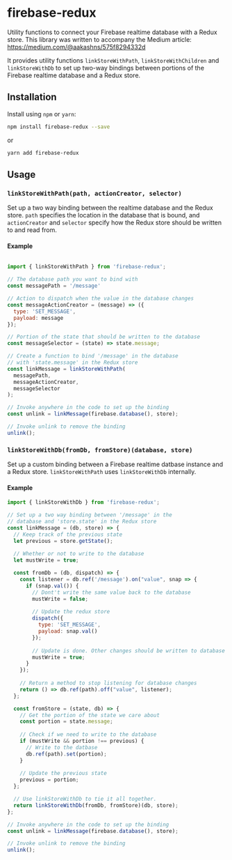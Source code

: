 # firebase-redux
Utility functions to connect your Firebase realtime database with a Redux store. This library was written to accompany the Medium article: https://medium.com/@aakashns/575f8294332d

It provides utility functions `linkStoreWithPath`, `linkStoreWithChildren` and `linkStoreWithDb` to set up two-way bindings between portions of the Firebase realtime database and a Redux store.

## Installation
Install using `npm` or `yarn`:
```bash
npm install firebase-redux --save
```
or 
```bash
yarn add firebase-redux
```

## Usage

### `linkStoreWithPath(path, actionCreator, selector)`

Set up a two way binding between the realtime database and the Redux store. `path` specifies the location in the database that is bound, and `actionCreator` and `selector` specify how the Redux store should be written to and read from.

#### Example
```javascript

import { linkStoreWithPath } from 'firebase-redux';

// The database path you want to bind with
const messagePath = '/message'

// Action to dispatch when the value in the database changes
const messageActionCreator = (message) => ({
  type: 'SET_MESSAGE',
  payload: message
});

// Portion of the state that should be written to the database
const messageSelector = (state) => state.message;

// Create a function to bind '/message' in the database
// with 'state.message' in the Redux store
const linkMessage = linkStoreWithPath(
  messagePath, 
  messageActionCreator, 
  messageSelector
);

// Invoke anywhere in the code to set up the binding
const unlink = linkMessage(firebase.database(), store);

// Invoke unlink to remove the binding
unlink();

```



### `linkStoreWithDb(fromDb, fromStore)(database, store)`

Set up a custom binding between a Firebase realtime datbase instance and a Redux store. `linkStoreWithPath` uses `linkStoreWithDb` internally.

#### Example

```javascript
import { linkStoreWithDb } from 'firebase-redux';

// Set up a two way binding between '/message' in the 
// database and 'store.state' in the Redux store
const linkMessage = (db, store) => {
  // Keep track of the previous state
  let previous = store.getState();
  
  // Whether or not to write to the database
  let mustWrite = true;

  const fromDb = (db, dispatch) => {
    const listener = db.ref('/message').on("value", snap => {
      if (snap.val()) {
        // Dont't write the same value back to the database 
        mustWrite = false;
        
        // Update the redux store
        dispatch({
          type: 'SET_MESSAGE',
          payload: snap.val()
        });
        
        // Update is done. Other changes should be written to database
        mustWrite = true;
      }
    });
    
    // Return a method to stop listening for database changes
    return () => db.ref(path).off("value", listener);
  };

  const fromStore = (state, db) => {
    // Get the portion of the state we care about
    const portion = state.message;
    
    // Check if we need to write to the database
    if (mustWrite && portion !== previous) {
      // Write to the datbase
      db.ref(path).set(portion);
    }
    
    // Update the previous state
    previous = portion;
  };

  // Use linkStoreWithDb to tie it all together.
  return linkStoreWithDb(fromDb, fromStore)(db, store);
};

// Invoke anywhere in the code to set up the binding
const unlink = linkMessage(firebase.database(), store);

// Invoke unlink to remove the binding
unlink();

```



